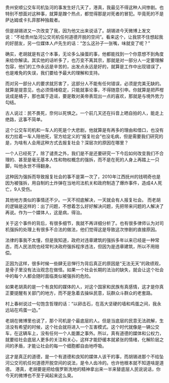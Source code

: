 

贵州安顺公交车司机坠河的事发生好几天了，港真，我最见不得这种人间惨剧。也特别不想面对这种事，就算是蹭个热点，都觉得那是对死者的冒犯。毕竟死的不是萨达姆或卡扎菲那种独裁者。

但是胡锡进又一次改变了我，因为他又出来说话了。胡锡进今天微博上发文说：“不给贵州坠河公交司机任何道德开脱的空间”。看来这个，让我禁不住想起我的好朋友，另一位媒体人卢先生的话：“怎么这孙子一张嘴，味就变了呢？”

确实，老胡就是有这个本事，无论多么操蛋的事，他都能找到一个你意想不到角度来给你解读。其实他的话听多了，也万变不离其宗，那就是对一部分人一定要理解包容，他们的工作永远是辛苦的，出发点永远是好的，就算是工作中出现错误了，也是难免的失误，我们要给予最大的理解和支持。

而对另一部分人的要求就厉害了，这部分人不能有任何错误，必须是完美无缺的。就算是提意见，也必须情绪稳定，只能就事论事，不得随意引申。你就算是把芦柑说成是橘子，那也属于造谣，要是敢对美帝表现出一点的喜欢，那就是与境外势力勾结。

古人说过：民不畏死，奈何以死惧之。一个前几天还在抖音上晒自拍的人，能走上绝路，这事不简单。

这个公交车司机和一车人的死是个大悲剧，他就算是有再多的理由和借口，也没有权力拉着一车人陪他死，官方给定义的“报复社会”也没毛病，但是需要我们研究的是，为啥有人会用这种方式去报复社会？深层次的原因在哪里？

一个人已经死了，除了谴责之外，我们是不是还要研究一下今后如何改变我们不合理的、甚至是毫无基本人性和物权概念的强拆，而不是在死的人身上再踏上一只脚，叫他永世不得翻身。

这种因为强拆而导致报复社会的事不是第一次了，2010年江西抚州的钱明奇也是因为被强拆，用自制的土炸弹在当地司法机关和政府制造了爆炸事件，造成4人死亡，9人受伤。

其他地方类似的事情还不少。一天不彻底解决，一天就会有人报复社会。 而老胡的逻辑是这样的：出了问题，不想着怎么好好解决问题，先把带来问题的人解决了再说。作为一个媒体人，这是病，得治。

关于这个事件的背后，有很多细节，我就不再详细分析了。也有很多律师认为对司机强拆的处理上有很多不合法的做法，他们觉得这是导致这次惨剧的直接原因。

法律的事我不太懂，但是我知道，政府对违章建筑的强拆多年以来已经是一种常态，而人民法院也经常判决政府强拆程序违法，但因为是违章建筑，所以不用赔偿。

正因为这样，很多时候一些肆无忌惮行为背后真正的原因是“无法无天”的政绩观，是骨子里没有法治观念在做怪。如果一个社会长期的法治的缺失，就会让这个社会中的每个人都会随时面临类似被强拆的危险。

如果老胡真的是一个有良知的媒体的人，对这个国家和民族有真感情，这才是你真正要提醒有关部门的地方，而不是急着去操纵民意，玩群众斗群众的老套路。

村上春树说过一句饱含哲理的话：“以卵击石，在高大坚硬的墙和鸡蛋之间，我永远站在鸡蛋一边。”

老胡在微博里也说了，那个司机是个最底层的人。但是当底层的民意无法疏解，生活没有希望的时候，这个社会就将进入一个互害模式。这个时代就像是一辆公交车，在这辆车上，没有任何一个人能置之事外。所以，真有道德的媒体和公权力，就要给社会底层人更多的关注和关心，这样才能舒缓本就紧张的情绪，化解阶层之间的矛盾，才能让社会的每一个细胞都自由地呼吸。

这才是真正的道德，是一个有道德和良知的媒体人该干的事，而胡锡进那个不给坠河公交司机任何道德开脱空间的说法，是令人齿冷的。也许他根本就不知道啥是道德。 港真，老胡要是把给俄罗斯洗地的精神拿出来一半来替底层人民说说话，你今天的微博也不至于闻起来这么臭。 


